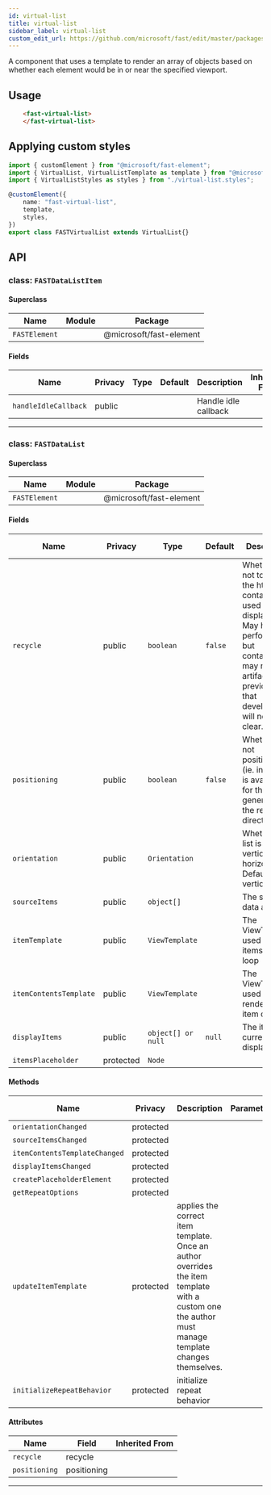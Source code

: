 ```yaml
---
id: virtual-list
title: virtual-list
sidebar_label: virtual-list
custom_edit_url: https://github.com/microsoft/fast/edit/master/packages/web-components/fast-foundation/src/virtual-list/README.md
---
```


A component that uses a template to render an array of objects based on whether each element would be in or near the specified viewport. 

## Usage

```html live
    <fast-virtual-list>
    </fast-virtual-list>
```

## Applying custom styles

```ts
import { customElement } from "@microsoft/fast-element";
import { VirtualList, VirtualListTemplate as template } from "@microsoft/fast-foundation";
import { VirtualListStyles as styles } from "./virtual-list.styles";

@customElement({
    name: "fast-virtual-list",
    template,
    styles,
})
export class FASTVirtualList extends VirtualList{}
```

## API



### class: `FASTDataListItem`

#### Superclass

| Name          | Module | Package                 |
| ------------- | ------ | ----------------------- |
| `FASTElement` |        | @microsoft/fast-element |

#### Fields

| Name                 | Privacy | Type | Default | Description          | Inherited From |
| -------------------- | ------- | ---- | ------- | -------------------- | -------------- |
| `handleIdleCallback` | public  |      |         | Handle idle callback |                |

<hr/>



### class: `FASTDataList`

#### Superclass

| Name          | Module | Package                 |
| ------------- | ------ | ----------------------- |
| `FASTElement` |        | @microsoft/fast-element |

#### Fields

| Name                   | Privacy   | Type               | Default | Description                                                                                                                                                                        | Inherited From |
| ---------------------- | --------- | ------------------ | ------- | ---------------------------------------------------------------------------------------------------------------------------------------------------------------------------------- | -------------- |
| `recycle`              | public    | `boolean`          | `false` | Whether or not to recycle the html container used to display items. May help performance but containers may retain artifacts from previous use that developers will need to clear. |                |
| `positioning`          | public    | `boolean`          | `false` | Whether or not positioning (ie. indexing) is available for the items generated by the repeat directive                                                                             |                |
| `orientation`          | public    | `Orientation`      |         | Whether the list is oriented vertically or horizontally. Default is vertical.                                                                                                      |                |
| `sourceItems`          | public    | `object[]`         |         | The source data array.                                                                                                                                                             |                |
| `itemTemplate`         | public    | `ViewTemplate`     |         | The ViewTemplate used in the items repeat loop                                                                                                                                     |                |
| `itemContentsTemplate` | public    | `ViewTemplate`     |         | The ViewTemplate used to render list item contents                                                                                                                                 |                |
| `displayItems`         | public    | `object[] or null` | `null`  | The items currently displayed                                                                                                                                                      |                |
| `itemsPlaceholder`     | protected | `Node`             |         |                                                                                                                                                                                    |                |

#### Methods

| Name                          | Privacy   | Description                                                                                                                                         | Parameters | Return          | Inherited From |
| ----------------------------- | --------- | --------------------------------------------------------------------------------------------------------------------------------------------------- | ---------- | --------------- | -------------- |
| `orientationChanged`          | protected |                                                                                                                                                     |            | `void`          |                |
| `sourceItemsChanged`          | protected |                                                                                                                                                     |            | `void`          |                |
| `itemContentsTemplateChanged` | protected |                                                                                                                                                     |            | `void`          |                |
| `displayItemsChanged`         | protected |                                                                                                                                                     |            | `void`          |                |
| `createPlaceholderElement`    | protected |                                                                                                                                                     |            | `void`          |                |
| `getRepeatOptions`            | protected |                                                                                                                                                     |            | `RepeatOptions` |                |
| `updateItemTemplate`          | protected | applies the correct item template. Once an author overrides the item template with a custom one the author must manage template changes themselves. |            | `void`          |                |
| `initializeRepeatBehavior`    | protected | initialize repeat behavior                                                                                                                          |            | `void`          |                |

#### Attributes

| Name          | Field       | Inherited From |
| ------------- | ----------- | -------------- |
| `recycle`     | recycle     |                |
| `positioning` | positioning |                |

<hr/>


